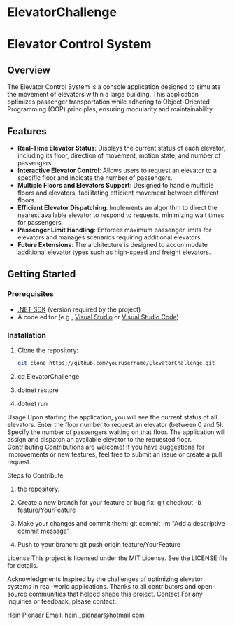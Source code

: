 # ElevatorChallenge

# Elevator Control System

## Overview
The Elevator Control System is a console application designed to simulate the movement of elevators within a large building. This application optimizes passenger transportation while adhering to Object-Oriented Programming (OOP) principles, ensuring modularity and maintainability.

## Features
- **Real-Time Elevator Status**: Displays the current status of each elevator, including its floor, direction of movement, motion state, and number of passengers.
- **Interactive Elevator Control**: Allows users to request an elevator to a specific floor and indicate the number of passengers.
- **Multiple Floors and Elevators Support**: Designed to handle multiple floors and elevators, facilitating efficient movement between different floors.
- **Efficient Elevator Dispatching**: Implements an algorithm to direct the nearest available elevator to respond to requests, minimizing wait times for passengers.
- **Passenger Limit Handling**: Enforces maximum passenger limits for elevators and manages scenarios requiring additional elevators.
- **Future Extensions**: The architecture is designed to accommodate additional elevator types such as high-speed and freight elevators.

## Getting Started

### Prerequisites
- [.NET SDK](https://dotnet.microsoft.com/download) (version required by the project)
- A code editor (e.g., [Visual Studio](https://visualstudio.microsoft.com/) or [Visual Studio Code](https://code.visualstudio.com/))

### Installation
1. Clone the repository:
   ```bash
   git clone https://github.com/yourusername/ElevatorChallenge.git

2. cd ElevatorChallenge

3. dotnet restore

4. dotnet run


Usage
Upon starting the application, you will see the current status of all elevators.
Enter the floor number to request an elevator (between 0 and 5).
Specify the number of passengers waiting on that floor.
The application will assign and dispatch an available elevator to the requested floor.
Contributing
Contributions are welcome! If you have suggestions for improvements or new features, feel free to submit an issue or create a pull request.

Steps to Contribute
1.  the repository.
2. Create a new branch for your feature or bug fix:
git checkout -b feature/YourFeature

3. Make your changes and commit them:
git commit -m "Add a descriptive commit message"

4. Push to your branch:
git push origin feature/YourFeature

License
This project is licensed under the MIT License. See the LICENSE file for details.

Acknowledgments
Inspired by the challenges of optimizing elevator systems in real-world applications.
Thanks to all contributors and open-source communities that helped shape this project.
Contact
For any inquiries or feedback, please contact:

Hein Pienaar
Email: hein _pienaar@hotmail.com

